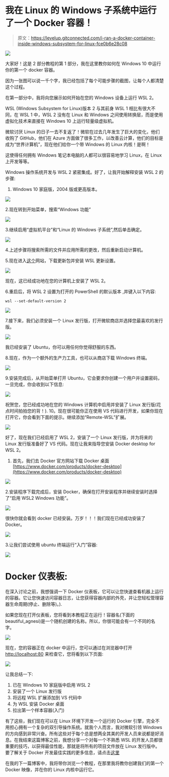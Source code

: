 # 我在 Linux 的 Windows 子系统中运行了一个 Docker 容器！

> 原文：<https://levelup.gitconnected.com/i-ran-a-docker-container-inside-windows-subsystem-for-linux-fce0b6e28c08>

![](img/2454b725453f4a024b6c72dc3f87cf82.png)

大家好！这是 2 部分教程的第 1 部分，我在这里教你如何在 Windows 10 中运行你的第一个 docker 容器。

因为一张图可以说一千个字，我已经包括了每个可能步骤的截图，让每个人都清楚这个过程。

在第一部分中，我将向您展示如何开始在您的 Windows 设备上运行 WSL 2。

WSL (Windows Subsystem for Linux)版本 2 与其前身 WSL 1 相比有很大不同，在 WSL 1 中，WSL 2 没有在 Linux 和 Windows 之间使用转换层，而是使用虚拟化技术来直接在 Windows 10 上运行轻量级虚拟机。

微软讨厌 Linux 的日子一去不复返了！微软在过去几年发生了巨大的变化，他们收购了 GitHub，他们在 Azure 方面做了很多工作，以改善云计算，他们的目标是成为“世界计算机”，现在他们给你一个带 Windows 的 Linux 内核！是啊！

这使得任何拥有 Windows 笔记本电脑的人都可以很容易地学习 Linux，在 Linux 上开发等等。

Windows 操作系统开发与 WSL 2 紧密集成。好了，让我开始解释安装 WSL 2 的步骤:

1.  Windows 10 家庭版，2004 版或更高版本。

![](img/c96faa807a16849a3afdf40536f250dd.png)

2.现在转到开始菜单，搜索“Windows 功能”

![](img/fff510f4de1c9ecbfaa9dd3add5d5c1e.png)

3.继续启用“虚拟机平台”和“Linux 的 Windows 子系统”,然后单击确定。

![](img/74a1c9c12ee1f601c7a0921a24021bcc.png)

4.上述步骤将搜索所需的文件并应用所需的更改，然后重新启动计算机。

5.现在进入[这个](https://docs.microsoft.com/en-in/windows/wsl/wsl2-kernel)网站，下载更新包并安装 WSL 更新设置。

![](img/f83fce034564ec9c4edafd0726785975.png)

现在，这已经成功地在您的计算机上安装了 WSL 2。

6.重启后，将 WSL 2 设置为打开的 PowerShell 的默认版本
,并键入以下内容:

```
wsl --set-default-version 2
```

![](img/35c482e0b071a054e4f2cfdef0860d62.png)

7.接下来，我们必须安装一个 Linux 发行版，打开微软商店并选择您最喜欢的发行版。

![](img/26449ed9b4fd5ec8344f1474b5af60b7.png)

我已经安装了 Ubuntu，你可以用任何你觉得舒服的东西。

8.现在，作为一个额外的生产力工具，也可以从商店下载 Windows 终端。

![](img/d0b38551949b9412edd898c119c8b671.png)

9.安装完成后，从开始菜单打开 Ubuntu，它会要求你创建一个用户并设置密码，一旦完成，你会收到以下信息:

![](img/67d1b939773d39efcfe62131663a8379.png)

祝贺您，您已经成功地在您的 Windows 计算机中启用并安装了 Linux 发行版(花点时间拍拍您的背！).
10。现在很可能你正在使用 VS 代码进行开发，如果你现在打开它，你会看到下面的提示。继续添加“Remote-WSL”扩展。

![](img/c7e46a7ab7c873eaa4cae7726347d7dd.png)

好了，现在我们已经启用了 WSL 2，安装了一个 Linux 发行版，并为将来的 Linux 发行版准备好了 VS 代码。现在让我来指导您安装 Docker desktop for WSL 2。

1.  首先，我们去 Docker 官方网站下载 Docker 桌面
    [https://www.docker.com/products/docker-desktop](https://www.docker.com/products/docker-desktop)

![](img/d7b36ee01a777aba88d96f2ba29dc118.png)

2.安装程序下载完成后，安装 Docker，确保在打开安装程序并继续安装时选择了“启用 WSL2 Windows 功能”。

![](img/5f9f259881cb15de54e25155826480e3.png)

很快你就会看到 docker 已经安装。万岁！！！我们现在已经成功安装了 Docker。

![](img/6ed86b295568cc705ede2c9a16cc20bf.png)

3.让我们尝试使用 ubuntu 终端运行“入门”容器:

![](img/fb2387ba212c22e70d04af7cb5ce4f90.png)

# Docker 仪表板:

在深入讨论之前，我想强调一下 Docker 仪表板，它可以让您快速查看机器上运行的容器。它让您快速访问容器日志，让您获得容器内部的外壳，并让您轻松管理容器生命周期(停止、删除等)。).

如果您现在打开仪表板，您将看到本教程正在运行！容器名(下面的 beautiful_agnesi)是一个随机创建的名称。所以，你很可能会有一个不同的名字。

![](img/5991ddd6855e664139e5c7d2bb1db8d6.png)

现在，您的容器正在 docker 中运行，您可以通过在浏览器中打开 [http://localhost:80](http://localhost:80) 来检查它，您将看到以下页面:

![](img/300ed02acc428c2aa71a58a4a9c2da88.png)

让我总结一下:

1.  已在 Windows 10 家庭版中启用 WSL 2
2.  安装了一个 Linux 发行版
3.  将远程 WSL 扩展添加到 VS 代码中
4.  为 WSL 安装 Docker 桌面
5.  拉出第一个样本容器(入门)

有了这些，我们现在可以在 Linux 环境下开发一个运行的 Docker 引擎，完全不用担心拥有一个复杂的双引导操作系统。就我个人而言，我对微软引领 Windows 的方向感到非常兴奋。所有这些对于每个总是想两全其美的开发人员来说都是好消息。在我结束这篇博客之前，我想分享一个对每一个不熟悉 WSL 的开发人员都很重要的技巧，以获得最佳性能，那就是将所有的项目文件放在 Linux 发行版中。
要了解关于 Docker 开发最佳实践的更多信息，请点击[这里](https://www.docker.com/blog/docker-desktop-wsl-2-best-practices/)

在我的下一篇博客中，我将带你浏览一个教程，在那里我将教你创建我们的第一个 Docker 映像，并在你的 Linux 内核中运行它。